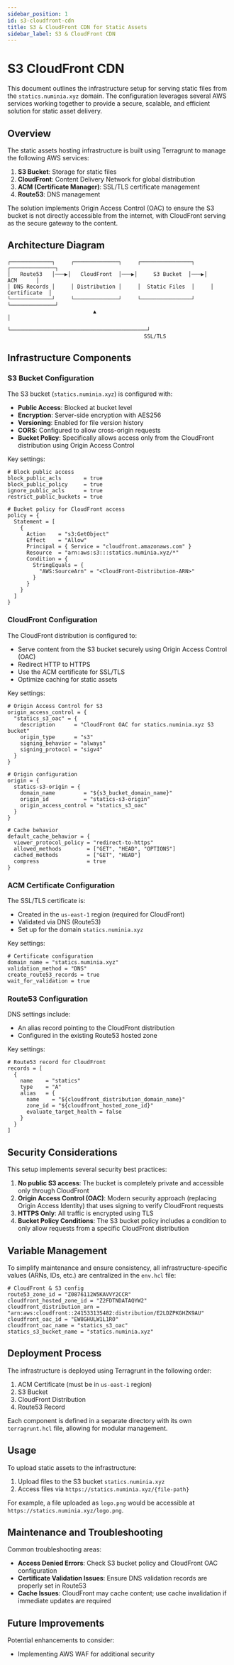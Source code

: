 ```yaml
---
sidebar_position: 1
id: s3-cloudfront-cdn
title: S3 & CloudFront CDN for Static Assets
sidebar_label: S3 & CloudFront CDN
---
```


# S3 CloudFront CDN

This document outlines the infrastructure setup for serving static files from the `statics.numinia.xyz` domain. The configuration leverages several AWS services working together to provide a secure, scalable, and efficient solution for static asset delivery.

## Overview

The static assets hosting infrastructure is built using Terragrunt to manage the following AWS services:

1. **S3 Bucket**: Storage for static files
2. **CloudFront**: Content Delivery Network for global distribution
3. **ACM (Certificate Manager)**: SSL/TLS certificate management
4. **Route53**: DNS management

The solution implements Origin Access Control (OAC) to ensure the S3 bucket is not directly accessible from the internet, with CloudFront serving as the secure gateway to the content.

## Architecture Diagram

```
┌─────────────┐     ┌──────────────┐     ┌────────────────┐     ┌──────────────┐
│   Route53   │───▶│   CloudFront  │───▶│     S3 Bucket  │───▶│      ACM      │
│ DNS Records │     │ Distribution │     │  Static Files  │     │ Certificate  │
└─────────────┘     └──────────────┘     └────────────────┘     └──────────────┘
                           ▲                                           │
                           └───────────────────────────────────────────┘
                                           SSL/TLS
```

## Infrastructure Components

### S3 Bucket Configuration

The S3 bucket (`statics.numinia.xyz`) is configured with:

- **Public Access**: Blocked at bucket level
- **Encryption**: Server-side encryption with AES256
- **Versioning**: Enabled for file version history
- **CORS**: Configured to allow cross-origin requests
- **Bucket Policy**: Specifically allows access only from the CloudFront distribution using Origin Access Control

Key settings:
```hcl
# Block public access
block_public_acls       = true
block_public_policy     = true
ignore_public_acls      = true
restrict_public_buckets = true

# Bucket policy for CloudFront access
policy = {
  Statement = [
    {
      Action    = "s3:GetObject"
      Effect    = "Allow"
      Principal = { Service = "cloudfront.amazonaws.com" }
      Resource  = "arn:aws:s3:::statics.numinia.xyz/*"
      Condition = {
        StringEquals = {
          "AWS:SourceArn" = "<CloudFront-Distribution-ARN>"
        }
      }
    }
  ]
}
```

### CloudFront Configuration

The CloudFront distribution is configured to:

- Serve content from the S3 bucket securely using Origin Access Control (OAC)
- Redirect HTTP to HTTPS
- Use the ACM certificate for SSL/TLS
- Optimize caching for static assets

Key settings:
```hcl
# Origin Access Control for S3
origin_access_control = {
  "statics_s3_oac" = {
    description      = "CloudFront OAC for statics.numinia.xyz S3 bucket"
    origin_type      = "s3"
    signing_behavior = "always"
    signing_protocol = "sigv4"
  }
}

# Origin configuration
origin = {
  statics-s3-origin = {
    domain_name         = "${s3_bucket_domain_name}"
    origin_id           = "statics-s3-origin"
    origin_access_control = "statics_s3_oac"
  }
}

# Cache behavior
default_cache_behavior = {
  viewer_protocol_policy = "redirect-to-https"
  allowed_methods        = ["GET", "HEAD", "OPTIONS"]
  cached_methods         = ["GET", "HEAD"]
  compress               = true
}
```

### ACM Certificate Configuration

The SSL/TLS certificate is:

- Created in the `us-east-1` region (required for CloudFront)
- Validated via DNS (Route53)
- Set up for the domain `statics.numinia.xyz`

Key settings:
```hcl
# Certificate configuration
domain_name = "statics.numinia.xyz"
validation_method = "DNS"
create_route53_records = true
wait_for_validation = true
```

### Route53 Configuration

DNS settings include:

- An alias record pointing to the CloudFront distribution
- Configured in the existing Route53 hosted zone

Key settings:
```hcl
# Route53 record for CloudFront
records = [
  {
    name    = "statics"
    type    = "A"
    alias   = {
      name    = "${cloudfront_distribution_domain_name}"
      zone_id = "${cloudfront_hosted_zone_id}"
      evaluate_target_health = false
    }
  }
]
```

## Security Considerations

This setup implements several security best practices:

1. **No public S3 access**: The bucket is completely private and accessible only through CloudFront
2. **Origin Access Control (OAC)**: Modern security approach (replacing Origin Access Identity) that uses signing to verify CloudFront requests
3. **HTTPS Only**: All traffic is encrypted using TLS
4. **Bucket Policy Conditions**: The S3 bucket policy includes a condition to only allow requests from a specific CloudFront distribution

## Variable Management

To simplify maintenance and ensure consistency, all infrastructure-specific values (ARNs, IDs, etc.) are centralized in the `env.hcl` file:

```hcl
# CloudFront & S3 config
route53_zone_id = "Z0876112W5KAVVY2CCR"
cloudfront_hosted_zone_id = "Z2FDTNDATAQYW2"
cloudfront_distribution_arn = "arn:aws:cloudfront::241533135482:distribution/E2LDZPKGHZK9AU"
cloudfront_oac_id = "EW8GHULW1L1RO"
cloudfront_oac_name = "statics_s3_oac"
statics_s3_bucket_name = "statics.numinia.xyz"
```

## Deployment Process

The infrastructure is deployed using Terragrunt in the following order:

1. ACM Certificate (must be in `us-east-1` region)
2. S3 Bucket
3. CloudFront Distribution
4. Route53 Record

Each component is defined in a separate directory with its own `terragrunt.hcl` file, allowing for modular management.

## Usage

To upload static assets to the infrastructure:

1. Upload files to the S3 bucket `statics.numinia.xyz`
2. Access files via `https://statics.numinia.xyz/{file-path}`

For example, a file uploaded as `logo.png` would be accessible at `https://statics.numinia.xyz/logo.png`.

## Maintenance and Troubleshooting

Common troubleshooting areas:

- **Access Denied Errors**: Check S3 bucket policy and CloudFront OAC configuration
- **Certificate Validation Issues**: Ensure DNS validation records are properly set in Route53
- **Cache Issues**: CloudFront may cache content; use cache invalidation if immediate updates are required

## Future Improvements

Potential enhancements to consider:

- Implementing AWS WAF for additional security